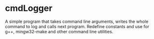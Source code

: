 # cmdLogger
A simple program that takes command line arguments, writes the whole command to log and calls next program.
Redefine constants and use for g++, mingw32-make and other command line utilities.
